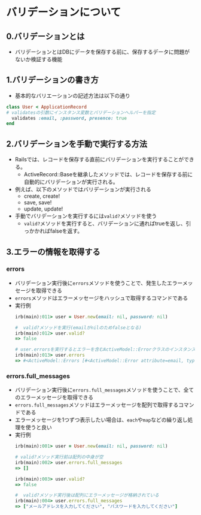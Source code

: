# バリデーションについて
## 0.バリデーションとは
- バリデーションとはDBにデータを保存する前に、保存するデータに問題がないか検証する機能

## 1.バリデーションの書き方
- 基本的なバリエーションの記述方法は以下の通り
```ruby
class User < ApplicationRecord
# validatesの引数にインスタンス変数とバリデーションヘルパーを指定
  validates :email, :password, presence: true
end
```

## 2.バリデーションを手動で実行する方法
- Railsでは、レコードを保存する直前にバリデーションを実行することができる。
  - ActiveRecord::Baseを継承したメソッドでは、レコードを保存する前に自動的にバリデーションが実行される。
- 例えば、以下のメソッドではバリデーションが実行される
  - create, create!
  - save, save!
  - update, update!
- 手動でバリデーションを実行するには`valid?`メソッドを使う
  - `valid?`メソッドを実行すると、バリデーションに通ればtrueを返し、引っかかればfalseを返す。

## 3.エラーの情報を取得する
### errors
- バリデーション実行後に`errors`メソッドを使うことで、発生したエラーメッセージを取得できる
- `errors`メソッドはエラーメッセージをハッシュで取得するコマンドである
- 実行例
  ```ruby
  irb(main):011> user = User.new(email: nil, password: nil)

  #  valid?メソッドを実行(emailがnilのためfalseとなる)
  irb(main):012> user.valid?
  => false

  # user.errorsを実行するとエラーを含むActiveModel::Errorクラスのインスタンスを1つ返す
  irb(main):013> user.errors
  => #<ActiveModel::Errors [#<ActiveModel::Error attribute=email, type=blank, options={}>, #<ActiveModel::Error attribute=password, type=blank, options={}>]>
  ```

### errors.full_messages
- バリデーション実行後に`errors.full_messages`メソッドを使うことで、全てのエラーメッセージを取得できる
- `errors.full_messages`メソッドはエラーメッセージを配列で取得するコマンドである
- エラーメッセージを1つずつ表示したい場合は、`each`や`map`などの繰り返し処理を使うと良い
- 実行例
  ```ruby
  irb(main):001> user = User.new(email: nil, password: nil)

  # valid?メソッド実行前は配列の中身が空
  irb(main):002> user.errors.full_messages
  => []

  irb(main):003> user.valid?
  => false

  #  valid?メソッド実行後は配列にエラーメッセージが格納されている
  irb(main):004> user.errors.full_messages
  => ["メールアドレスを入力してください", "パスワードを入力してください"]
  ```
